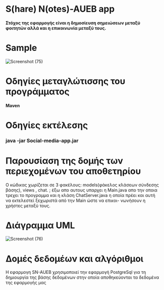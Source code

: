 # S(hare) N(otes)-AUEB app
#### Στόχος της εφαρμογής είναι η δημοσίευση σημειώσεων μεταξύ φοιτητών αλλά και η επικοινωνία μεταξύ τους.
# Sample
![Screenshot (75)](https://user-images.githubusercontent.com/76211868/212957440-1ecb51d6-79e5-44ad-97f8-5de7bf090c2d.png)

# Οδηγίες μεταγλώτισσης του προγράμματος
#### Maven

# Οδηγίες εκτέλεσης 
###  java -jar Social-media-app.jar

# Παρουσίαση της δομής των περιεχομένων του αποθετηρίου
Ο κώδικας χωρίζεται σε 3 φακέλους: models(φάκελος κλάσεων σύνδεσης βάσης), views , chat. ; έξω απο αυτους υπαρχει η Main.java απo την οποια
τρεχει το προγραμμα και η κλάση ChatServer.java η οποία πρέει και αυτή να εκτελεστεί ξεχωριστά από την Main ώστε να επικοι-
νωνήσουν η χρήστες μεταξύ τους.

# Διάγραμμα UML
![Screenshot (76)](https://user-images.githubusercontent.com/76211868/212967459-15ed0fea-84d3-47a8-b8dc-58b830afa83e.png)

# Δομές δεδομέων και αλγόριθμοι
Η εφαρμογη SN-AUEB χρησιμοποιεί την εφαρμογή PostgreSql για τη δημιουργία της βάσης δεδομένων στην οποία αποθηκεύονται τα δεδομένα της εφαρμογής μας



